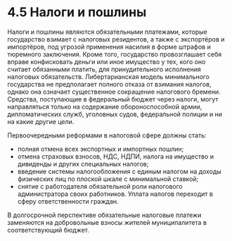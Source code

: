 # 4.5 Налоги и пошлины

Налоги и пошлины являются обязательными платежами, которые государство взимает с налоговых резидентов, а также с экспортёров и импортёров, под угрозой применения насилия в форме штрафов и тюремного заключения. Кроме того, государство провозглашает себя вправе конфисковать деньги или иное имущество у тех, кого оно считает обязанными платить, для принудительного исполнения налоговых обязательств. Либертарианская модель минимального государства не предполагает полного отказа от взимания налогов, однако она означает существенное сокращение налогового бремени. Средства, поступающие в федеральный бюджет через налоги, могут направляться только на содержание обороноспособной армии, дипломатических служб, уголовных судов, федеральной полиции и ни на какие другие цели. 

Первоочередными реформами в налоговой сфере должны стать: 

* полная отмена всех экспортных и импортных пошлин;
* отмена страховых взносов, НДС, НДПИ, налога на имущество и дивиденды и других специальных налогов;
* введение системы налогообложения с единым налогом на доходы физических лиц по плоской шкале с минимальной ставкой;
* снятие с работодателя обязательной роли налогового администратора своих работников. Уплата налогов переходит в сферу ответственности граждан. 

В долгосрочной перспективе обязательные налоговые платежи заменяются на добровольные взносы жителей муниципалитета в соответствующий бюджет.

